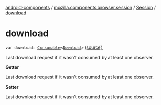 [android-components](../../index.md) / [mozilla.components.browser.session](../index.md) / [Session](index.md) / [download](./download.md)

# download

`var download: `[`Consumable`](../../mozilla.components.support.base.observer/-consumable/index.md)`<`[`Download`](../-download/index.md)`>` [(source)](https://github.com/mozilla-mobile/android-components/blob/master/components/browser/session/src/main/java/mozilla/components/browser/session/Session.kt#L275)

Last download request if it wasn't consumed by at least one observer.

**Getter**

Last download request if it wasn't consumed by at least one observer.

**Setter**

Last download request if it wasn't consumed by at least one observer.

